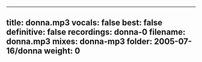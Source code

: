 
---
title: donna.mp3
vocals: false
best: false
definitive: false
recordings: donna-0
filename: donna.mp3
mixes: donna-mp3
folder: 2005-07-16/donna
weight: 0
---
